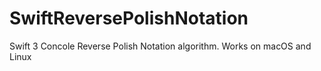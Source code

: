 # SwiftReversePolishNotation
Swift 3 Concole Reverse Polish Notation algorithm. Works on macOS and Linux
